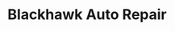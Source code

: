 ---
title: "Blackhawk Auto Repair"
url: /south-beloit/blackhawk-auto-repair/
shop: Autowerkstatt
---